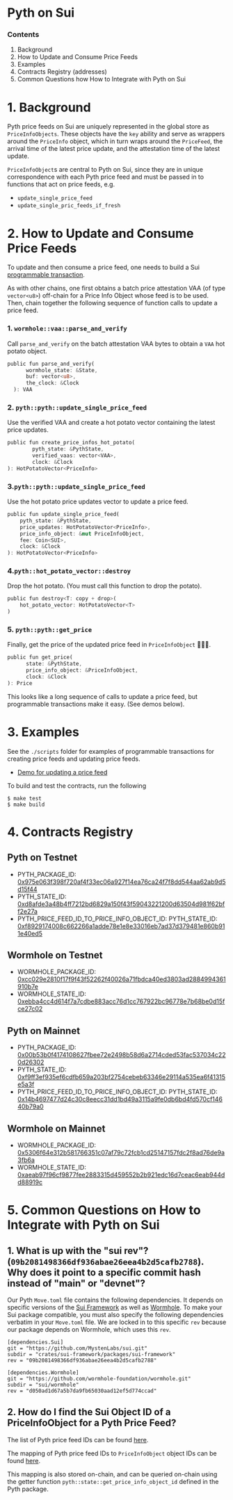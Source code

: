 # Pyth on Sui
### Contents
1. Background
2. How to Update and Consume Price Feeds
3. Examples
4. Contracts Registry (addresses)
5. Common Questions how How to Integrate with Pyth on Sui

# 1. Background

Pyth price feeds on Sui are uniquely represented in the global store as `PriceInfoObjects`. These objects have the `key` ability and serve as wrappers around the `PriceInfo` object, which in turn wraps around the `PriceFeed`, the arrival time of the latest price update, and the attestation time of the latest update.

`PriceInfoObject`s are central to Pyth on Sui, since they are in unique correspondence with each Pyth price feed and must be passed in to functions that act on price feeds, e.g.

- `update_single_price_feed`
- `update_single_pric_feeds_if_fresh`

# 2. How to Update and Consume Price Feeds

To update and then consume a price feed, one needs to build a Sui [programmable transaction](https://docs.sui.io/build/prog-trans-ts-sdk).

As with other chains, one first obtains a batch price attestation VAA (of type `vector<u8>`) off-chain for a Price Info Object whose feed is to be used. Then, chain together the following sequence of function calls to update a price feed.

### 1. `wormhole::vaa::parse_and_verify`

Call `parse_and_verify` on the batch attestation VAA bytes to obtain a `VAA` hot potato object.

```Rust
public fun parse_and_verify(
      wormhole_state: &State,
      buf: vector<u8>,
      the_clock: &Clock
  ): VAA
```
### 2. `pyth::pyth::update_single_price_feed`
Use the verified VAA and create a hot potato vector containing the latest price updates.
```Rust
public fun create_price_infos_hot_potato(
        pyth_state: &PythState,
        verified_vaas: vector<VAA>,
        clock: &Clock
): HotPotatoVector<PriceInfo> 
```

### 3.`pyth::pyth::update_single_price_feed`
Use the hot potato price updates vector to update a price feed.

```Rust
public fun update_single_price_feed(
    pyth_state: &PythState,
    price_updates: HotPotatoVector<PriceInfo>,
    price_info_object: &mut PriceInfoObject,
    fee: Coin<SUI>,
    clock: &Clock
): HotPotatoVector<PriceInfo>
```

### 4.`pyth::hot_potato_vector::destroy`
Drop the hot potato. (You must call this function to drop the potato).
```Rust
public fun destroy<T: copy + drop>(
    hot_potato_vector: HotPotatoVector<T>
)
```

### 5. `pyth::pyth::get_price`
Finally, get the price of the updated price feed in `PriceInfoObject` 🎉🎉🎉.
```Rust
public fun get_price(
      state: &PythState,
      price_info_object: &PriceInfoObject,
      clock: &Clock
): Price
```
This looks like a long sequence of calls to update a price feed, but programmable transactions make it easy. (See demos below).

# 3. Examples

See the `./scripts` folder for examples of programmable transactions for creating price feeds and updating price feeds.
- [Demo for updating a price feed](./scripts/pyth/update_price_feeds.ts)

To build and test the contracts, run the following
```
$ make test
$ make build
```

# 4. Contracts Registry

## Pyth on Testnet

- PYTH_PACKAGE_ID: [0x975e063f398f720af4f33ec06a927f14ea76ca24f7f8dd544aa62ab9d5d15f44](https://explorer.sui.io/object/0x975e063f398f720af4f33ec06a927f14ea76ca24f7f8dd544aa62ab9d5d15f44?network=testnet)
- PYTH_STATE_ID: [0xd8afde3a48b4ff7212bd6829a150f43f59043221200d63504d981f62bff2e27a](https://explorer.sui.io/object/0xd8afde3a48b4ff7212bd6829a150f43f59043221200d63504d981f62bff2e27a?network=testnet)
- PYTH_PRICE_FEED_ID_TO_PRICE_INFO_OBJECT_ID: PYTH_STATE_ID: [0xf8929174008c662266a1adde78e1e8e33016eb7ad37d379481e860b911e40ed5](https://explorer.sui.io/object/0xf8929174008c662266a1adde78e1e8e33016eb7ad37d379481e860b911e40ed5?network=https%3A%2F%2Ffullnode.mainnet.sui.io%3A443)


## Wormhole on Testnet

- WORMHOLE_PACKAGE_ID: [0xcc029e2810f17f9f43f52262f40026a71fbdca40ed3803ad2884994361910b7e](https://explorer.sui.io/object/0xcc029e2810f17f9f43f52262f40026a71fbdca40ed3803ad2884994361910b7e?network=testnet)
- WORMHOLE_STATE_ID: [0xebba4cc4d614f7a7cdbe883acc76d1cc767922bc96778e7b68be0d15fce27c02](https://explorer.sui.io/object/0xebba4cc4d614f7a7cdbe883acc76d1cc767922bc96778e7b68be0d15fce27c02?network=testnet)

## Pyth on Mainnet
- PYTH_PACKAGE_ID: [0x00b53b0f4174108627fbee72e2498b58d6a2714cded53fac537034c220d26302](https://explorer.sui.io/object/0x00b53b0f4174108627fbee72e2498b58d6a2714cded53fac537034c220d26302?network=https%3A%2F%2Ffullnode.mainnet.sui.io%3A443)
- PYTH_STATE_ID: [0xf9ff3ef935ef6cdfb659a203bf2754cebeb63346e29114a535ea6f41315e5a3f](https://explorer.sui.io/object/0xf9ff3ef935ef6cdfb659a203bf2754cebeb63346e29114a535ea6f41315e5a3f?network=https%3A%2F%2Ffullnode.mainnet.sui.io%3A443)
- PYTH_PRICE_FEED_ID_TO_PRICE_INFO_OBJECT_ID: PYTH_STATE_ID: [0x14b4697477d24c30c8eecc31dd1bd49a3115a9fe0db6bd4fd570cf14640b79a0](https://explorer.sui.io/object/0x14b4697477d24c30c8eecc31dd1bd49a3115a9fe0db6bd4fd570cf14640b79a0?network=https%3A%2F%2Ffullnode.mainnet.sui.io%3A443)

## Wormhole on Mainnet

- WORMHOLE_PACKAGE_ID: [0x5306f64e312b581766351c07af79c72fcb1cd25147157fdc2f8ad76de9a3fb6a](https://explorer.sui.io/object/0x5306f64e312b581766351c07af79c72fcb1cd25147157fdc2f8ad76de9a3fb6a)
- WORMHOLE_STATE_ID: [0xaeab97f96cf9877fee2883315d459552b2b921edc16d7ceac6eab944dd88919c](https://explorer.sui.io/object/0xaeab97f96cf9877fee2883315d459552b2b921edc16d7ceac6eab944dd88919c)

# 5. Common Questions on How to Integrate with Pyth on Sui
## 1. What is up with the "sui rev"? (`09b2081498366df936abae26eea4b2d5cafb2788`). Why does it point to a specific commit hash instead of "main" or "devnet"?

Our Pyth `Move.toml` file contains the following dependencies. It depends on specific versions of the [Sui Framework](https://github.com/MystenLabs/sui) as well as [Wormhole](https://github.com/wormhole-foundation/wormhole). To make your Sui package compatible, you must also specify the following dependencies verbatim in your `Move.toml` file. We are locked in to this specific `rev` because our package depends on Wormhole, which uses this `rev`.
```
[dependencies.Sui]
git = "https://github.com/MystenLabs/sui.git"
subdir = "crates/sui-framework/packages/sui-framework"
rev = "09b2081498366df936abae26eea4b2d5cafb2788"

[dependencies.Wormhole]
git = "https://github.com/wormhole-foundation/wormhole.git"
subdir = "sui/wormhole"
rev = "d050ad1d67a5b7da9fb65030aad12ef5d774ccad"
```

## 2. How do I find the Sui Object ID of a PriceInfoObject for a Pyth Price Feed?
The list of Pyth price feed IDs can be found [here](https://pyth.network/developers/price-feed-ids#pyth-evm-testnet).

The mapping of Pyth price feed IDs to `PriceInfoObject` object IDs can be found [here](./scripts/generated/).

This mapping is also stored on-chain, and can be queried on-chain using the getter function `pyth::state::get_price_info_object_id` defined in the Pyth package.

